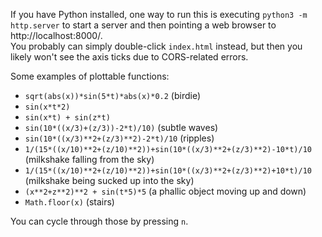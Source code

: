 If you have Python installed, one way to run this is executing `python3 -m http.server` to start a server and then pointing a web browser to http://localhost:8000/.  
You probably can simply double-click `index.html` instead, but then you likely won't see the axis ticks due to CORS-related errors.

Some examples of plottable functions:
- `sqrt(abs(x))*sin(5*t)*abs(x)*0.2` (birdie)
- `sin(x*t*2)`
- `sin(x*t) + sin(z*t)`
- `sin(10*((x/3)+(z/3))-2*t)/10)` (subtle waves)
- `sin(10*((x/3)**2+(z/3)**2)-2*t)/10` (ripples)
- `1/(15*((x/10)**2+(z/10)**2))+sin(10*((x/3)**2+(z/3)**2)-10*t)/10` (milkshake falling from the sky)
- `1/(15*((x/10)**2+(z/10)**2))+sin(10*((x/3)**2+(z/3)**2)+10*t)/10` (milkshake being sucked up into the sky)
- `(x**2+z**2)**2 + sin(t*5)*5` (a phallic object moving up and down)
- `Math.floor(x)` (stairs)

You can cycle through those by pressing `n`.